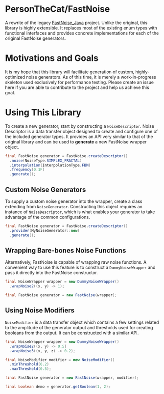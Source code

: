 # PersonTheCat/FastNoise

A rewrite of the legacy [FastNoise_Java](https://github.com/Auburn/FastNoise_Java) project. Unlike the
original, this library is highly extensible. It replaces most of the existing enum types with functional
interfaces and provides concrete implementations for each of the original FastNoise generators. 

# Motivations and Goals

It is my hope that this library will facilitate generation of custom, highly-optimized noise generators.
As of this time, it is merely a work-in-progress skeleton used exclusively for performance testing. 
Please create an issue here if you are able to contribute to the project and help us achieve this goal.

# Using This Library

To create a new generator, start by constructing a `NoiseDescriptor`.  Noise Descriptor is a data
transfer object designed to create and configure one of the included generator types. It provides an
API very similar to that of the original library and can be used to **generate** a new FastNoise wrapper
object.

```java
final FastNoise generator = FastNoise.createDescriptor()
  .noise(NoiseType.SIMPLEX_FRACTAL)
  .interpolation(InterpolationType.FBM)
  .frequency(0.1F)
  .generate();
```

## Custom Noise Generators

To supply a custom noise generator into the wrapper, create a class extending from `NoiseGenerator`.
Constructing this object requires an instance of `NoiseDescriptor`, which is what enables your generator
to take advantage of the common configurations.

```java
final FastNoise generator = FastNoise.createDescriptor()
  .provider(MyNoiseGenerator::new)
  .generate();
```

## Wrapping Bare-bones Noise Functions

Alternatively, FastNoise is capable of wrapping raw noise functions. A convenient way to use this feature
is to construct a `DummyNoiseWrapper` and pass it directly into the FastNoise constructor.

```java
final NoiseWrapper wrapper = new DummyNoiseWrapper()
  .wrapNoise2((x, y) -> 1);

final FastNoise generator = new FastNoise(wrapper);
```

## Using Noise Modifiers

`NoiseModifier` is a data transfer object which contains a few settings related to the amplitude of the
generator output and thresholds used for creating booleans from the output. It can be constructed with a
similar API.

```java
final NoiseWrapper wrapper = new DummyNoiseWrapper()
  .wrapNoise2((x, y) -> 0.5)
  .wrapNoise3((x, y, z) -> 0.2);

final NoiseModifier modifier = new NoiseModifier()
  .minThreshold(0.2)
  .maxThreshold(0.5);

final FastNoise generator = new FastNoise(wrapper, modifier);

final boolean demo = generator.getBoolean(1, 2);
```


